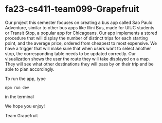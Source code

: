 # fa23-cs411-team099-Grapefruit

Our project this semester focuses on creating a bus app called Sao Paulo Adventure, similar to other bus apps like Illini Bus, made for UIUC students or Transit Stop, a popular app for Chicagoans. Our app implements a stored procedure that will display the number of distinct trips for each starting point, and the average price, ordered from cheapest to most expensive. We have a trigger that will make sure that when users want to select another stop, the corresponding table needs to be updated correctly. Our visualization shows the user the route they will take displayed on a map. They will see what other destinations they will pass by on their trip and be able to plan accordingly.

To run the app, type
```
npm run dev
```
in the terminal

We hope you enjoy!

Team Grapefruit
